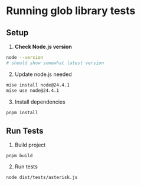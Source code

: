 # Running glob library tests

## Setup

1. **Check Node.js version**

```sh
node --version
# should show somewhat latest version
```

2. Update node.js needed

```sh
mise install node@24.4.1
mise use node@24.4.1
```

3. Install dependencies

```sh
pnpm install
```

## Run Tests

1. Build project

```
pnpm build
```

2. Run tests

```sh
node dist/tests/asterisk.js
```
